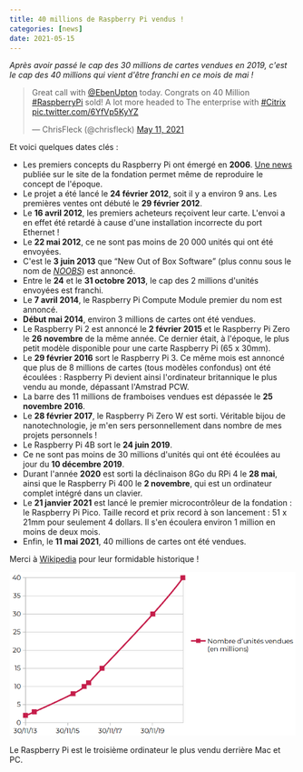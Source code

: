 ```yaml
---
title: 40 millions de Raspberry Pi vendus !
categories: [news]
date: 2021-05-15
---
```


_Après avoir passé le cap des 30 millions de cartes vendues en 2019, c'est le cap des 40 millions qui vient d'être
franchi en ce mois de mai !_

<!--more-->

<blockquote class="twitter-tweet">
  <p lang="en" dir="ltr">
    Great call with <a href="https://twitter.com/EbenUpton?ref_src=twsrc%5Etfw">@EbenUpton</a> today.
    Congrats on 40 Million <a href="https://twitter.com/hashtag/RaspberryPi?src=hash&amp;ref_src=twsrc%5Etfw">#RaspberryPi</a> sold!
    A lot more headed to The enterprise with <a href="https://twitter.com/hashtag/Citrix?src=hash&amp;ref_src=twsrc%5Etfw">#Citrix</a>
    <a href="https://t.co/6YfVp5KyYZ">pic.twitter.com/6YfVp5KyYZ</a>
  </p>&mdash; ChrisFleck (@chrisfleck)
  <a href="https://twitter.com/chrisfleck/status/1392224692862427138?ref_src=twsrc%5Etfw">May 11, 2021</a>
</blockquote>
<script async src="https://platform.twitter.com/widgets.js" charset="utf-8"></script>

Et voici quelques dates clés :

* Les premiers concepts du Raspberry Pi ont émergé en **2006**.
  [Une news](https://www.raspberrypi.org/blog/raspberry-pi-2006-edition/) publiée sur le site de la fondation permet
  même de reproduire le concept de l'époque.
* Le projet a été lancé le **24 février 2012**, soit il y a environ 9 ans. Les premières ventes ont débuté le
  **29 février 2012**.
* Le **16 avril 2012**, les premiers acheteurs reçoivent leur carte. L'envoi a en effet été retardé à cause d'une
  installation incorrecte du port Ethernet !
* Le **22 mai 2012**, ce ne sont pas moins de 20 000 unités qui ont été envoyées.
* C'est le **3 juin 2013** que <q>New Out of Box Software</q> (plus connu sous le nom de
  [_NOOBS_](https://www.raspberrypi.org/documentation/installation/noobs.md)) est annoncé.
* Entre le **24** et le **31 octobre 2013**, le cap des 2 millions d'unités envoyées est franchi.
* Le **7 avril 2014**, le Raspberry Pi Compute Module premier du nom est annoncé.
* **Début mai 2014**, environ 3 millions de cartes ont été vendues.
* Le Raspberry Pi 2 est annoncé le **2 février 2015** et le Raspberry Pi Zero le **26 novembre** de la même année.
  Ce dernier était, à l'époque, le plus petit modèle disponible pour une carte Raspberry Pi (65 x 30mm).
* Le **29 février 2016** sort le Raspberry Pi 3. Ce même mois est annoncé que plus de 8 millions de cartes
  (tous modèles confondus) ont été écoulées : Raspberry Pi devient ainsi l'ordinateur britannique le plus vendu au monde,
  dépassant l'Amstrad PCW.
* La barre des 11 millions de framboises vendues est dépassée le **25 novembre 2016**.
* Le **28 février 2017**, le Raspberry Pi Zero W est sorti. Véritable bijou de nanotechnologie, je m'en sers
  personnellement dans nombre de mes projets personnels !
* Le Raspberry Pi 4B sort le **24 juin 2019**.
* Ce ne sont pas moins de 30 millions d'unités qui ont été écoulées au jour du **10 décembre 2019**.
* Durant l'année **2020** est sorti la déclinaison 8Go du RPi 4 le **28 mai**, ainsi que le Raspberry Pi 400 le
  **2 novembre**, qui est un ordinateur complet intégré dans un clavier.
* Le **21 janvier 2021** est lancé le premier microcontrôleur de la fondation : le Raspberry Pi Pico.
  Taille record et prix record à son lancement : 51 x 21mm pour seulement 4 dollars. Il s'en écoulera environ
  1 million en moins de deux mois.
* Enfin, le **11 mai 2021**, 40 millions de cartes ont été vendues.

Merci à [Wikipedia](https://en.wikipedia.org/wiki/Raspberry_Pi) pour leur formidable historique !

![Ventes](/images/articles/40-millions-raspberry-pi-vendus/ventes.png)

Le Raspberry Pi est le troisième ordinateur le plus vendu derrière Mac et PC.
